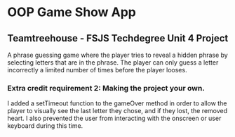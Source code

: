 # OOP Game Show App
## Teamtreehouse - FSJS Techdegree Unit 4 Project
A phrase guessing game where the player tries to reveal a hidden phrase by selecting letters that are in the phrase. The player can only guess a letter incorrectly a limited number of times before the player looses.

### Extra credit requirement 2: Making the project your own.
I added a setTimeout function to the gameOver method in order to allow the player to visually see the last letter they chose, and if they lost, the removed heart. I also prevented the user from interacting with the onscreen or user keyboard during this time.